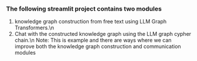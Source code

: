 ### The following streamlit project contains two modules
1) knowledge graph construction from free text using LLM Graph Transformers.\n
2) Chat with the constructed knowledge graph using the LLM graph cypher chain.\n
Note: This is example and there are ways where we can improve both the knowledge graph construction and communication modules

 

